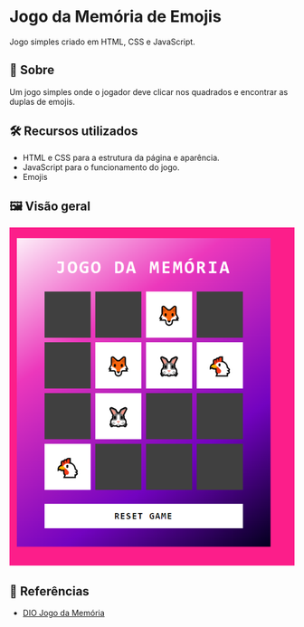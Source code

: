 # Jogo da Memória de Emojis

Jogo simples criado em HTML, CSS e JavaScript.

## 📖 Sobre

Um jogo simples onde o jogador deve clicar nos quadrados e encontrar as duplas de emojis.

## 🛠 Recursos utilizados

- HTML e CSS para a estrutura da página e aparência.
- JavaScript para o funcionamento do jogo.
- Emojis

## 🖼 Visão geral

![Game Imagem](./docs/jogodamemoria.png)

## 📁 Referências

- [DIO Jogo da Memória](https://github.com/digitalinnovationone/js-emoji-memory-game)
